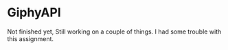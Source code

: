 # GiphyAPI

Not finished yet, Still working on a couple of things. I had some trouble with this assignment.
